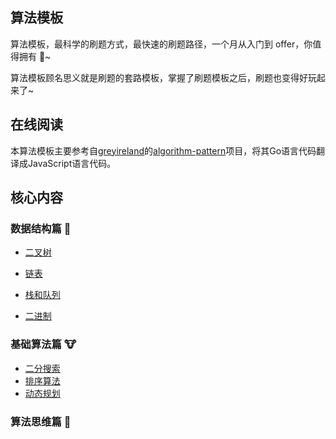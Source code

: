 ## 算法模板

算法模板，最科学的刷题方式，最快速的刷题路径，一个月从入门到 offer，你值得拥有 🐶~

算法模板顾名思义就是刷题的套路模板，掌握了刷题模板之后，刷题也变得好玩起来了~

## 在线阅读

本算法模板主要参考自[greyireland](https://github.com/greyireland)的[algorithm-pattern](https://github.com/greyireland/algorithm-pattern)项目，将其Go语言代码翻译成JavaScript语言代码。

## 核心内容

### 数据结构篇 🐰

- [二叉树](https://github.com/ligecarryme/algorithm-pattern-JavaScript/blob/master/%E6%95%B0%E6%8D%AE%E7%BB%93%E6%9E%84%E7%AF%87/%E4%BA%8C%E5%8F%89%E6%A0%91.md)
- [链表](https://github.com/ligecarryme/algorithm-pattern-JavaScript/blob/master/%E6%95%B0%E6%8D%AE%E7%BB%93%E6%9E%84%E7%AF%87/%E9%93%BE%E8%A1%A8.md)

- [栈和队列](https://github.com/ligecarryme/algorithm-pattern-JavaScript/blob/master/%E6%95%B0%E6%8D%AE%E7%BB%93%E6%9E%84%E7%AF%87/%E6%A0%88%E5%92%8C%E9%98%9F%E5%88%97.md)
- [二进制](https://github.com/ligecarryme/algorithm-pattern-JavaScript/blob/master/%E6%95%B0%E6%8D%AE%E7%BB%93%E6%9E%84%E7%AF%87/%E4%BA%8C%E8%BF%9B%E5%88%B6.md)

### 基础算法篇 🐮

- [二分搜索](https://github.com/ligecarryme/algorithm-pattern-JavaScript/blob/master/%E5%9F%BA%E7%A1%80%E7%AE%97%E6%B3%95%E7%AF%87/%E4%BA%8C%E5%88%86%E6%90%9C%E7%B4%A2.md)
- [排序算法](https://github.com/ligecarryme/algorithm-pattern-JavaScript/blob/master/%E5%9F%BA%E7%A1%80%E7%AE%97%E6%B3%95%E7%AF%87/%E6%8E%92%E5%BA%8F%E7%AE%97%E6%B3%95.md)
- [动态规划](https://github.com/ligecarryme/algorithm-pattern-JavaScript/blob/master/%E5%9F%BA%E7%A1%80%E7%AE%97%E6%B3%95%E7%AF%87/%E5%8A%A8%E6%80%81%E8%A7%84%E5%88%92.md)

### 算法思维篇 🦁

